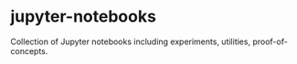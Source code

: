 # jupyter-notebooks
Collection of Jupyter notebooks including experiments, utilities, proof-of-concepts.

